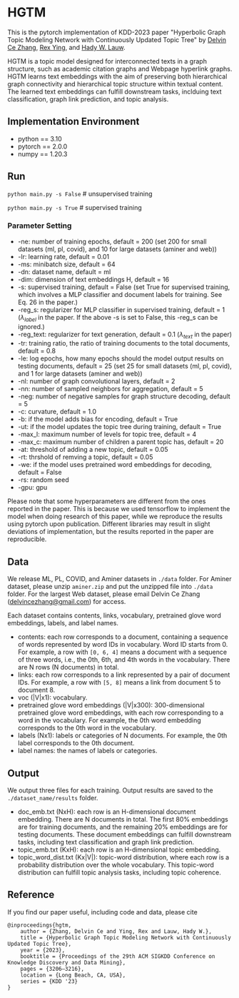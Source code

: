# HGTM
This is the pytorch implementation of KDD-2023 paper "Hyperbolic Graph Topic Modeling Network with Continuously Updated Topic Tree" by [Delvin Ce Zhang](http://delvincezhang.com/), [Rex Ying](https://www.cs.yale.edu/homes/ying-rex/), and [Hady W. Lauw](http://www.hadylauw.com/home).

HGTM is a topic model designed for interconnected texts in a graph structure, such as academic citation graphs and Webpage hyperlink graphs. HGTM learns text embeddings with the aim of preserving both hierarchical graph connectivity and hierarchical topic structure within textual content. The learned text embeddings can fulfill downstream tasks, inclduing text classification, graph link prediction, and topic analysis.

## Implementation Environment
- python == 3.10
- pytorch == 2.0.0
- numpy == 1.20.3

## Run
`python main.py -s False`  # unsupervised training

`python main.py -s True`   # supervised training

### Parameter Setting
- -ne: number of training epochs, default = 200 (set 200 for small datasets (ml, pl, covid), and 10 for large datasets (aminer and web))
- -lr: learning rate, default = 0.01
- -ms: minibatch size, default = 64
- -dn: dataset name, default = ml
- -dim: dimension of text embeddings H, default = 16
- -s: supervised training, default = False (set True for supervised training, which involves a MLP classifier and document labels for training. See Eq. 26 in the paper.)
- -reg_s: regularizer for MLP classifier in supervised training, default = 1 ($\lambda_{label}$ in the paper. If the above -s is set to False, this -reg_s can be ignored.)
- -reg_text: regularizer for text generation, default = 0.1 ($\lambda_{text}$ in the paper)
- -tr: training ratio, the ratio of training documents to the total documents, default = 0.8
- -le: log epochs, how many epochs should the model output results on testing documents, default = 25 (set 25 for small datasets (ml, pl, covid), and 1 for large datasets (aminer and web))
- -nl: number of graph convolutional layers, default = 2
- -nn: number of sampled neighbors for aggregation, default = 5
- -neg: number of negative samples for graph structure decoding, default = 5
- -c: curvature, default = 1.0
- -b: if the model adds bias for encoding, default = True
- -ut: if the model updates the topic tree during training, default = True
- -max_l: maximum number of levels for topic tree, default = 4
- -max_c: maximum number of children a parent topic has, default = 20
- -at: threshold of adding a new topic, default = 0.05
- -rt: thrshold of remving a topic, default = 0.05
- -we: if the model uses pretrained word embeddings for decoding, default = False
- -rs: random seed
- -gpu: gpu

Please note that some hyperparameters are different from the ones reported in the paper. This is because we used tensorflow to implement the model when doing research of this paper, while we reproduce the results using pytorch upon publication. Different libraries may result in slight deviations of implementation, but the results reported in the paper are reproducible.

## Data
We release ML, PL, COVID, and Aminer datasets in `./data` folder. For Aminer dataset, please unzip `aminer.zip` and put the unzipped file into `./data` folder. For the largest Web dataset, please email Delvin Ce Zhang (delvincezhang@gmail.com) for access.

Each dataset contains contents, links, vocabulary, pretrained glove word embeddings, labels, and label names.

- contents: each row corresponds to a document, containing a sequence of words represented by word IDs in vocabulary. Word ID starts from 0. For example, a row with `[0, 6, 4]` means a document with a sequence of three words, i.e., the 0th, 6th, and 4th words in the vocabulary. There are N rows (N documents) in total.
- links: each row corresponds to a link represented by a pair of document IDs. For example, a row  with `[5, 8]` means a link from document 5 to document 8.
- voc (|V|x1): vocabulary.
- pretrained glove word embeddings (|V|x300): 300-dimensional pretrained glove word embeddings, with each row corresponding to a word in the vocabulary. For example, the 0th word embedding corresponds to the 0th word in the vocabulary.
- labels (Nx1): labels or categories of N documents. For example, the 0th label corresponds to the 0th document.
- label names: the names of labels or categories.

## Output
We output three files for each training. Output results are saved to the `./dataset_name/results` folder.

- doc_emb.txt (NxH): each row is an H-dimensional document embedding. There are N documents in total. The first 80% embeddings are for training documents, and the remaining 20% embeddings are for testing documents. These document embeddings can fulfill downstream tasks, including text classification and graph link prediction.
- topic_emb.txt (KxH): each row is an H-dimensional topic embedding.
- topic_word_dist.txt (Kx|V|): topic-word distribution, where each row is a probability distribution over the whole vocabulary. This topic-word distribution can fulfill topic analysis tasks, including topic coherence.

## Reference
If you find our paper useful, including code and data, please cite

```
@inproceedings{hgtm,
    author = {Zhang, Delvin Ce and Ying, Rex and Lauw, Hady W.},
    title = {Hyperbolic Graph Topic Modeling Network with Continuously Updated Topic Tree},
    year = {2023},
    booktitle = {Proceedings of the 29th ACM SIGKDD Conference on Knowledge Discovery and Data Mining},
    pages = {3206–3216},
    location = {Long Beach, CA, USA},
    series = {KDD '23}
}
```

